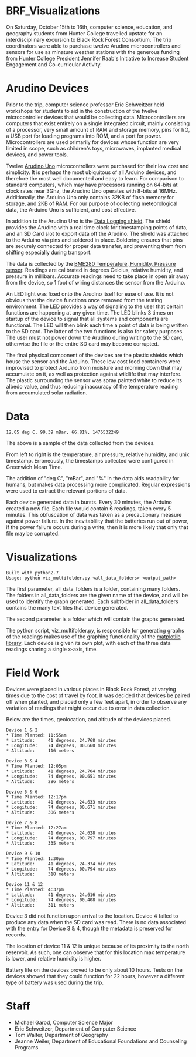 # BRF_Visualizations
On Saturday, October 15th to 16th, computer science, education, and geography students from Hunter College travelled upstate for an interdisciplinary excursion to Black Rock Forest Consortium. The trip coordinators were able to purchase twelve Arudino microcontrollers and sensors for use as minature weather stations with the generous funding from Hunter College President Jennifer Raab's Initiative to Increase Student Engagement and Co-curricular Activity.

# Arudino Devices
Prior to the trip, computer science professor Eric Schweitzer held workshops for students to aid in the construction of the twelve microcontroller devices that would be collecting data. Microcontrollers are computers that exist entirely on a single integrated circuit, mainly consisting of a processor, very small amount of RAM and storage memory, pins for I/O, a USB port for loading programs into ROM, and a port for power. Microcontrollers are used primarily for devices whose function are very limited in scope, such as children's toys, microwaves, implanted medical devices, and power tools. 

Twelve [Arudino Uno](https://www.arduino.cc/en/Main/ArduinoBoardUno) microcontrollers were purchased for their low cost and simplicity. It is perhaps the most ubiquitous of all Arduino devices, and therefore the most well documented and easy to learn. For comparison to standard computers, which may have processors running on 64-bits at clock rates near 3Ghz, the Arudino Uno operates with 8-bits at 16MHz. Additionally, the Arduino Uno only contains 32KB of flash memory for storage, and 2KB of RAM. For our purpose of collecting meteorological data, the Arduino Uno is sufficient, and cost effective.

In addition to the Arudino Uno is the [Data Logging shield](https://www.adafruit.com/product/1141). The shield provides the Arudino with a real time clock for timestamping points of data, and an SD Card slot to export data off the Arudino. The shield was attached to the Arduino via pins and soldered in place. Soldering ensures that pins are securely connected for proper data transfer, and preventing them from shifting especially during transport.

The data is collected by the [BME280 Temperature, Humidity, Pressure sensor](https://www.adafruit.com/product/2652). Readings are calibrated in degrees Celcius, relative humidity, and pressure in millibars. Accurate readings need to take place in open air away from the device, so 1 foot of wiring distances the sensor from the Arduino.

An LED light was fixed onto the Arudino itself for ease of use. It is not obvious that the device functions once removed from the testing environment. The LED provides a way of signaling to the user that certain functions are happening at any given time. The LED blinks 3 times on startup of the device to signal that all systems and components are functional. The LED will then blink each time a point of data is being written to the SD card. The latter of the two functions is also for safety purposes. The user must not power down the Arudino during writing to the SD card, otherwise the file or the entire SD card may become corrupted.

The final physical component of the devices are the plastic shields which house the sensor and the Arduino. These low cost food containers were improvised to protect Arduino from moisture and morning down that may accumulate on it, as well as protection against wildlife that may interfere. The plastic surrounding the sensor was spray painted white to reduce its albedo value, and thus reducing inaccuracy of the temperature reading from accumulated solar radiation.

# Data
`12.05 deg C, 99.39 mBar, 66.81%, 1476532249`

The above is a sample of the data collected from the devices.

From left to right is the temperature, air pressure, relative humidity, and unix timestamp. Erroneously, the timestamps collected were configured in Greenwich Mean Time.

The addition of "deg C", "mBar", and "%" in the data aids readability for humans, but makes data processing more complicated. Regular expressions were used to extract the relevant portions of data.

Each device generated data in bursts. Every 30 minutes, the Arduino created a new file. Each file would contain 6 readings, taken every 5 minutes. This obfuscation of data was taken as a precautionary measure against power failure. In the inevitablility that the batteries run out of power, if the power failure occurs during a write, then it is more likely that only that file may be corrupted.

# Visualizations
```
Built with python2.7
Usage: python viz_multifolder.py <all_data_folders> <output_path>
```

The first parameter, all_data_folders is a folder, containing many folders. The folders in all_data_folders are the given name of the device, and will be used to identify the graph generated. Each subfolder in all_data_folders contains the many text files that device generated.

The second parameter is a folder which will contain the graphs generated.

The python script, viz_multifolder.py, is responsible for generating graphs of the readings makes use of the graphing functionality of the [matplotlib library](http://matplotlib.org/). Each device is given its own plot, with each of the three data readings sharing a single x-axis, time.

# Field Work
Devices were placed in various places in Black Rock Forest, at varying times due to the cost of travel by foot. It was decided that devices be paired off when planted, and placed only a few feet apart, in order to observe any variation of readings that might occur due to error in data collection.

Below are the times, geolocation, and altitude of the devices placed.
```
Device 1 & 2
* Time Planted: 11:55am
* Latitude:     41 degrees, 24.768 minutes
* Longitude:    74 degrees, 00.660 minutes
* Altitude:     116 meters

Device 3 & 4
* Time Planted: 12:05pm
* Latitude:     41 degrees, 24.704 minutes
* Longitude:    74 degrees, 00.651 minutes
* Altitude:     286 meters

Device 5 & 6
* Time Planted: 12:17pm
* Latitude:     41 degrees, 24.633 minutes
* Longitude:    74 degrees, 00.671 minutes
* Altitude:     306 meters

Device 7 & 8
* Time Planted: 12:27am
* Latitude:     41 degrees, 24.628 minutes
* Longitude:    74 degrees, 00.797 minutes
* Altitude:     335 meters

Device 9 & 10
* Time Planted: 1:30pm
* Latitude:     41 degrees, 24.374 minutes
* Longitude:    74 degrees, 00.794 minutes
* Altitude:     318 meters

Device 11 & 12
* Time Planted: 4:37pm
* Latitude:     41 degrees, 24.616 minutes
* Longitude:    74 degrees, 00.408 minutes
* Altitude:     311 meters
```

Device 3 did not function upon arrival to the location. Device 4 failed to produce any data when the SD card was read. There is no data associated with the entry for Device 3 & 4, though the metadata is preserved for records.

The location of device 11 & 12 is unique because of its proximity to the north reservoir. As such, one can observe that for this location max temperature is lower, and relative humidity is higher.

Battery life on the devices proved to be only about 10 hours. Tests on the devices showed that they could function for 22 hours, however a different type of battery was used during the trip.

# Staff
* Michael Garod, Computer Science Major
* Eric Schweitzer, Department of Computer Science
* Tom Walter, Department of Geography
* Jeanne Weiler, Department of Educational Foundations and Counseling Programs
